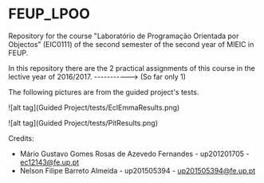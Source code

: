 # FEUP_LPOO
Repository for the course "Laboratório de Programação Orientada por Objectos" (EIC0111) of the second semester of the second year of MIEIC in FEUP.

In this repository there are the 2 practical assignments of this course in the lective year of 2016/2017.
-----------> (So far only 1)

The following pictures are from the guided project's tests.



![alt tag](Guided Project/tests/EclEmmaResults.png)

![alt tag](Guided Project/tests/PitResults.png)


Credits:
 * Mário Gustavo Gomes Rosas de Azevedo Fernandes - up201201705 - ec12143@fe.up.pt
 * Nelson Filipe Barreto Almeida - up201505394 - up201505394@fe.up.pt
